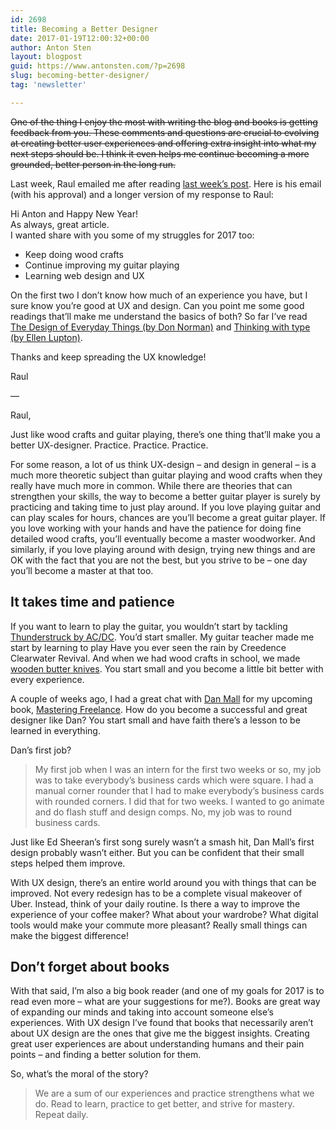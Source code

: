 ```yaml
---
id: 2698
title: Becoming a Better Designer
date: 2017-01-19T12:00:32+00:00
author: Anton Sten
layout: blogpost
guid: https://www.antonsten.com/?p=2698
slug: becoming-better-designer/
tag: 'newsletter'

---
```

~~One of the thing I enjoy the most with writing the blog and books is getting feedback from you. These comments and questions are crucial to evolving at creating better user experiences and offering extra insight into what my next steps should be. I think it even helps me continue becoming a more grounded, better person in the long run.~~

Last week, Raul emailed me after reading <a href="https://www.antonsten.com/without-struggle-isnt-success/" target="_blank">last week’s post</a>. Here is his email (with his approval) and a longer version of my response to Raul:

  Hi Anton and Happy New Year!<br>
  As always, great article.<br>
I wanted share with you some of my struggles for 2017 too:
- Keep doing wood crafts
- Continue improving my guitar playing
- Learning web design and UX

On the first two I don&#8217;t know how much of an experience you have, but I sure know you&#8217;re good at UX and design. Can you point me some good readings that&#8217;ll make me understand the basics of both? So far I&#8217;ve read <a href="https://www.amazon.com/Design-Everyday-Things-Revised-Expanded/dp/0465050654/ref=sr_1_1?s=books&ie=UTF8&qid=1484483496&sr=1-1&keywords=the+design+of+everyday+things" target="_blank">The Design of Everyday Things (by Don Norman)</a> and <a href="https://www.amazon.com/Thinking-Type-2nd-revised-expanded/dp/1568989695" target="_blank">Thinking with type (by Ellen Lupton)</a>.

Thanks and keep spreading the UX knowledge!

Raul

&#8212;

Raul,

Just like wood crafts and guitar playing, there’s one thing that’ll make you a better UX-designer. Practice. Practice. Practice.

For some reason, a lot of us think UX-design &#8211; and design in general &#8211; is a much more theoretic subject than guitar playing and wood crafts when they really have much more in common. While there are theories that can strengthen your skills, the way to become a better guitar player is surely by practicing and taking time to just play around. If you love playing guitar and can play scales for hours, chances are you’ll become a great guitar player. If you love working with your hands and have the patience for doing fine detailed wood crafts, you’ll eventually become a master woodworker. And similarly, if you love playing around with design, trying new things and are OK with the fact that you are not the best, but you strive to be &#8211; one day you’ll become a master at that too.

## It takes time and patience

If you want to learn to play the guitar, you wouldn’t start by tackling <a href="https://open.spotify.com/track/57bgtoPSgt236HzfBOd8kj" target="_blank">Thunderstruck by AC/DC</a>. You’d start smaller. My guitar teacher made me start by learning to play Have you ever seen the rain by Creedence Clearwater Revival. And when we had wood crafts in school, we made <a href="http://www.ikea.com/se/sv/catalog/products/97172909/" target="_blank">wooden butter knives</a>. You start small and you become a little bit better with every experience.

A couple of weeks ago, I had a great chat with <a href="http://danielmall.com/" target="_blank">Dan Mall</a> for my upcoming book, <a href="https://masteringfreelance.com/" target="_blank">Mastering Freelance</a>. How do you become a successful and great designer like Dan? You start small and have faith there’s a lesson to be learned in everything.

Dan’s first job?
> My first job when I was an intern for the first two weeks or so, my job was to take everybody’s business cards which were square. I had a manual corner rounder that I had to make everybody’s business cards with rounded corners. I did that for two weeks. I wanted to go animate and do flash stuff and design comps. No, my job was to round business cards.

Just like Ed Sheeran’s first song surely wasn’t a smash hit, Dan Mall’s first design probably wasn’t either. But you can be confident that their small steps helped them improve.

With UX design, there’s an entire world around you with things that can be improved. Not every redesign has to be a complete visual makeover of Uber. Instead, think of your daily routine. Is there a way to improve the experience of your coffee maker? What about your wardrobe? What digital tools would make your commute more pleasant? Really small things can make the biggest difference!

## Don’t forget about books

With that said, I’m also a big book reader (and one of my goals for 2017 is to read even more &#8211; what are your suggestions for me?). Books are great way of expanding our minds and taking into account someone else’s experiences. With UX design I’ve found that books that necessarily aren’t about UX design are the ones that give me the biggest insights. Creating great user experiences are about understanding humans and their pain points &#8211; and finding a better solution for them.

So, what’s the moral of the story?
> We are a sum of our experiences and practice strengthens what we do. Read to learn, practice to get better, and strive for mastery. Repeat daily.
